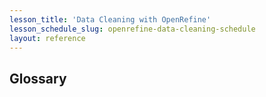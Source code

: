 ```yaml
---
lesson_title: 'Data Cleaning with OpenRefine'
lesson_schedule_slug: openrefine-data-cleaning-schedule
layout: reference
---
```


## Glossary


